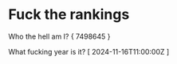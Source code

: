 # Fuck the rankings

Who the hell am I?
{ 7498645 }

What fucking year is it?
[ 2024-11-16T11:00:00Z ]
